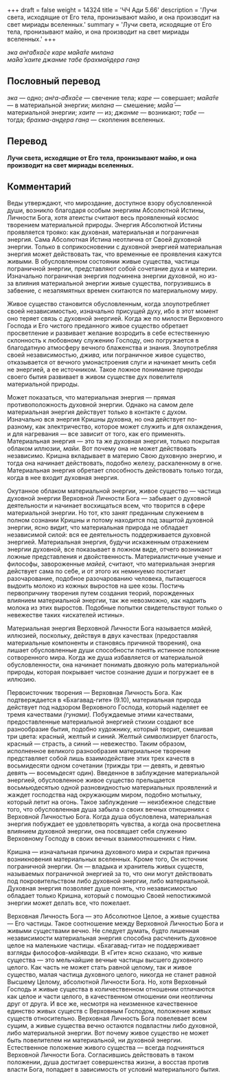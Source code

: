 +++
draft = false
weight = 14324
title = 'ЧЧ Ади 5.66'
description = 'Лучи света, исходящие от Его тела, пронизывают майю, и она производит на свет мириады вселенных.'
summary = 'Лучи света, исходящие от Его тела, пронизывают майю, и она производит на свет мириады вселенных.'
+++

_эка ан̇га̄бха̄се каре ма̄йа̄те милана  
ма̄йа̄ хаите джанме табе брахма̄н̣д̣ера ган̣а_

## Пословный перевод

_эка_ — одно; _ан̇га_\-_а̄бха̄се_ — свечение тела; _каре_ — совершает; _ма̄йа̄те_ — в материальной энергии; _милана_ — смешение; _ма̄йа̄_ — материальной энергии; _хаите_ — из; _джанме_ — возникают; _табе_ — тогда; _брахма_\-_ан̣д̣ера_ _ган̣а_ — скопления вселенных.

## Перевод

**Лучи света, исходящие от Его тела, пронизывают майю, и она производит на свет мириады вселенных.**

## Комментарий

Веды утверждают, что мироздание, доступное взору обусловленной души, возникло благодаря особым энергиям Абсолютной Истины, Личности Бога, хотя атеисты считают весь проявленный космос творением материальной природы. Энергия Абсолютной Истины проявляется трояко: как духовная, материальная и пограничная энергия. Сама Абсолютная Истина неотлична от Своей духовной энергии. Только в соприкосновении с духовной энергией материальная энергия может действовать так, что временные ее проявления кажутся живыми. В обусловленном состоянии живые существа, частицы пограничной энергии, представляют собой сочетание духа и материи. Изначально пограничная энергия подчинена энергии духовной, но из-за влияния материальной энергии живые существа, погрузившись в забвение, с незапямятных времен скитаются по материальному миру.

Живое существо становится обусловленным, когда злоупотребляет своей независимостью, изначально присущей духу, ибо в этот момент оно теряет связь с духовной энергией. Когда же по милости Верховного Господа и Его чистого преданного живое существо обретает просветление и развивает желание возродить в себе естественную склонность к любовному служению Господу, оно погружается в благодатную атмосферу вечного блаженства и знания. Злоупотребляя своей независимостью, _джива,_ или пограничное живое существо, отказывается от вечного умонастроения слуги и начинает мнить себя не энергией, а ее источником. Такое ложное понимание природы своего бытия развивает в живом существе дух повелителя материальной природы.

Может показаться, что материальная энергия — прямая противоположность духовной энергии. Однако на самом деле материальная энергия действует только в контакте с духом. Изначально вся энергия Кришны духовна, но она действует по-разному, как электричество, которое может служить и для охлаждения, и для нагревания — все зависит от того, как его применять. Материальная энергия — это та же духовная энергия, только покрытая облаком иллюзии, _майи._ Вот почему она не может действовать независимо. Кришна вкладывает в материю Свою духовную энергию, и тогда она начинает действовать, подобно железу, раскаленному в огне. Материальная энергия обретает способность действовать только тогда, когда в нее входит духовная энергия.

Окутанное облаком материальной энергии, живое существо — частица духовной энергии Верховной Личности Бога — забывает о духовной деятельности и начинает восхищаться всем, что творится в сфере материальной энергии. Но тот, кто занят преданным служением в полном сознании Кришны и потому находится под защитой духовной энергии, ясно видит, что материальная природа не обладает независимой силой: вся ее деятельность поддерживается духовной энергией. Материальная энергия, будучи искаженным отражением энергии духовной, все показывает в ложном виде, отчего возникают ложные представления и двойственность. Материалистичные ученые и философы, завороженные _майей,_ считают, что материальная энергия действует сама по себе, и от этого их неминуемо постигает разочарование, подобное разочарованию человека, пытающегося выдоить молоко из кожных выростов на шее козы. Постичь первопричину творения путем создания теорий, порожденных влиянием материальной энергии, так же невозможно, как надоить молока из этих выростов. Подобные попытки свидетельствуют только о невежестве таких «искателей истины».

Материальная энергия Верховной Личности Бога называется _майей,_ иллюзией, поскольку, действуя в двух качествах (предоставляя материальные компоненты и становясь причиной творения), она лишает обусловленные души способности понять истинное положение сотворенного мира. Когда же душа избавляется от материальной обусловленности, она начинает понимать двоякую роль материальной природы, которая покрывает чистое сознание души и погружает ее в иллюзию.

Первоисточник творения — Верховная Личность Бога. Как подтверждается в «Бхагавад-гите» (9.10), материальная природа действует под надзором Верховного Господа, который наделяет ее тремя качествами _(гунами)._ Побуждаемые этими качествами, предоставленные материальной энергией стихии создают все разнообразие бытия, подобно художнику, который творит, смешивая три цвета: красный, желтый и синий. Желтый символизирует благость, красный — страсть, а синий — невежество. Таким образом, исполненное великого разнообразия материальное творение представляет собой лишь взаимодействие этих трех качеств в восьмидесяти одном сочетании (трижды три — девять, и девятью девять — восемьдесят один). Введенное в заблуждение материальной энергией, обусловленное живое существо прельщается восьмьюдесятью одной разновидностью материальных проявлений и жаждет господства над окружающим миром, подобно мотыльку, который летит на огонь. Такое заблуждение — неизбежное следствие того, что обусловленная душа забыла о своих вечных отношениях с Верховной Личностью Бога. Когда душа обусловлена, материальная энергия побуждает ее удовлетворять чувства, а когда она просветлена влиянием духовной энергии, она посвящает себя служению Верховному Господу в своих вечных взаимоотношениях с Ним.

Кришна — изначальная причина духовного мира и скрытая причина возникновения материальных вселенных. Кроме того, Он источник пограничной энергии. Он — владыка и хранитель живых существ, называемых пограничной энергией за то, что они могут действовать под покровительством либо духовной энергии, либо материальной. Духовная энергия позволяет душе понять, что независимостью обладает только Кришна, который с помощью Своей непостижимой энергии может делать все, что пожелает.

Верховная Личность Бога — это Абсолютное Целое, а живые существа — Его частицы. Такое соотношение между Верховной Личностью Бога и живыми существами вечно. Не следует думать, будто лишенная независимости материальная энергия способна расчленить духовное целое на маленькие частицы. «Бхагавад-гита» не поддерживает взгляды философов-_майявади._ В «Гите» ясно сказано, что живые существа — это мельчайшие вечные частицы высшего духовного целого. Как часть не может стать равной целому, так и живое существо, малая частица духовного целого, никогда не станет равной Высшему Целому, абсолютной Личности Бога. Но, хотя Верховный Господь и живые существа в количественном отношении отличаются как целое и части целого, в качественном отношении они неотличны друг от друга. И все же, несмотря на неизменное качественное единство живых существ с Верховным Господом, положение живых существ относительно. Верховная Личность Бога повелевает всем сущим, а живые существа вечно остаются подвластны либо духовной, либо материальной энергии. Вот почему живое существо не может быть повелителем ни материальной, ни духовной энергии. Естественное положение живого существа — всегда подчиняться Верховной Личности Бога. Согласившись действовать в таком положении, душа достигает совершенства жизни, а восстав против власти Бога, попадает в зависимость от условий материального бытия.
